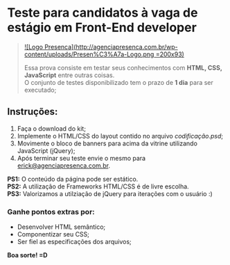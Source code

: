 # Teste para candidatos à vaga de estágio em Front-End developer
> [![Logo Presenca](http://agenciapresenca.com.br/wp-content/uploads/Presen%C3%A7a-Logo.png =200x93)](https://www.agenciapresenca.com.br)
>
> Essa prova consiste em testar seus conhecimentos com <b>HTML, CSS, JavaScript</b> entre outras coisas. <br>
> O conjunto de testes disponibilizado tem o prazo de <b>1 dia</b> para ser executado;

## Instruções:

1. Faça o download do kit;
2. Implemente o HTML/CSS do layout contido no arquivo <i>codificação.psd</i>;
3. Movimente o bloco de banners para acima da vitrine utilizando JavaScript (jQuery);
5. Após terminar seu teste envie o mesmo para erick@agenciapresenca.com.br.

**PS1:** O conteúdo da página pode ser estático.<br>
**PS2:** A utilização de Frameworks HTML/CSS é de livre escolha.<br>
**PS3:** Valorizamos a utilziação de jQuery para iterações com o usuário :)

### Ganhe pontos extras por:

* Desenvolver HTML semântico;
* Componentizar seu CSS;
* Ser fiel as especificações dos arquivos;

**Boa sorte! =D**
